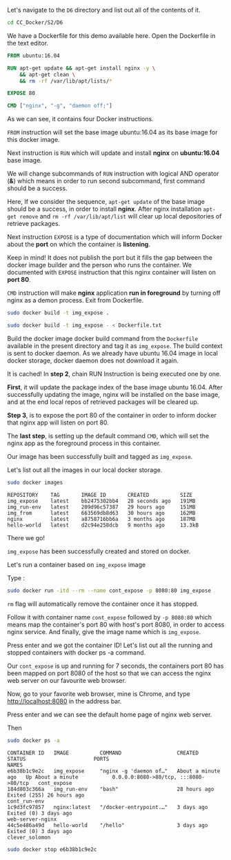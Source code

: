 

Let's navigate to the `D6` directory and list out all of the contents of it.

```bash
cd CC_Docker/S2/D6
```

We have a Dockerfile for this demo available here. Open the Dockerfile in the text editor.

```Dockerfile
FROM ubuntu:16.04

RUN apt-get update && apt-get install nginx -y \
    && apt-get clean \
    && rm -rf /var/lib/apt/lists/*

EXPOSE 80

CMD ["nginx", "-g", "daemon off;"]
```

As we can see, it contains four Docker instructions.

`FROM` instruction will set the base image ubuntu:16.04 as its base image for this docker image.

Next instruction is `RUN` which will update and install **nginx** on **ubuntu:16.04** base image.

We will change subcommands of `RUN` instruction with logical AND operator (**&**) which means in order to run second subcommand, first command should be a success.

Here, If we consider the sequence, `apt-get update` of the base image should be a success, in order to install **nginx**. After nginx installation `apt-get remove` and `rm -rf /var/lib/apt/list` will clear up local depositories of retrieve packages.

Next instruction `EXPOSE` is a type of documentation which will inform Docker about the **port** on which the container is **listening**.

Keep in mind! It does not publish the port but it fills the gap between the docker image builder and the person who runs the container. We documented with `EXPOSE` instruction that this nginx container will listen on **port 80**.

`CMD` instruction will make **nginx** application **run in foreground** by turning off nginx as a demon process. Exit from Dockerfile.

```bash
sudo docker build -t img_expose .
```
```bash
sudo docker build -t img_expose - < Dockerfile.txt
```


Build the docker image docker build command from the `Dockerfile` available in the present directory and tag it as `img_expose`. The build context is sent to docker daemon. As we already have ubuntu 16.04 image in local docker storage, docker daemon does not download it again.

It is cached! In **step 2**, chain RUN Instruction is being executed one by one.

**First**, it will update the package index of the base image ubuntu 16.04. After successfully updating the image, nginx will be installed on the base image, and at the end local repos of retrieved packages will be cleared up.

**Step 3**, is to expose the port 80 of the container in order to inform docker that nginx app will listen on port 80.

The **last step**, is setting up the default command `CMD`, which will set the nginx app as the foreground process in this container.

Our image has been successfully built and tagged as `img_expose`.

Let's list out all the images in our local docker storage.

```bash
sudo docker images
```
```
REPOSITORY    TAG       IMAGE ID       CREATED          SIZE                                                                                                         
img_expose    latest    bb2475302bb4   28 seconds ago   191MB
img_run-env   latest    209d96c57387   29 hours ago     151MB
img_from      latest    663569db8d63   30 hours ago     162MB
nginx         latest    a8758716bb6a   3 months ago     187MB
hello-world   latest    d2c94e258dcb   9 months ago     13.3kB
```
There we go!

`img_expose` has been successfully created and stored on docker.




Let's run a container based on `img_expose` image

Type :

```bash
sudo docker run -itd --rm --name cont_expose -p 8080:80 img_expose
```

`rm` flag will automatically remove the container once it has stopped.

Follow it with container name `cont_expose` followed by `-p 8080:80` which means map the container's port 80 with host's port 8080, in order to access nginx service. And finally, give the image name which is `img_expose`.

Press enter and we got the container ID! Let's list out all the running and stopped containers with docker ps -a command.

Our `cont_expose` is up and running for 7 seconds, the containers port 80 has been mapped on port 8080 of the host so that we can access the nginx web server on our favourite web browser.

Now, go to your favorite web browser, mine is Chrome, and type [http://localhost:8080](http://localhost:8080) in the address bar.

Press enter and we can see the default home page of nginx web server.

Then
```bash
sudo docker ps -a
```
```
CONTAINER ID   IMAGE          COMMAND                  CREATED              STATUS                      PORTS                                   NAMES
e6b38b1c9e2c   img_expose     "nginx -g 'daemon of…"   About a minute ago   Up About a minute           0.0.0.0:8080->80/tcp, :::8080->80/tcp   cont_expose
184d803c366a   img_run-env    "bash"                   28 hours ago         Exited (255) 26 hours ago                                           cont_run-env
1c9d3fc97857   nginx:latest   "/docker-entrypoint.…"   3 days ago           Exited (0) 3 days ago                                               web-server-nginx
44c5e486a49d   hello-world    "/hello"                 3 days ago           Exited (0) 3 days ago                                               clever_solomon
```
```bash
sudo docker stop e6b38b1c9e2c
```
